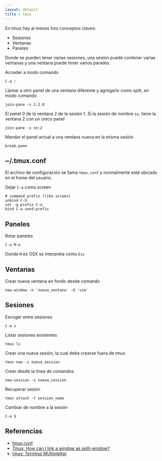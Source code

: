 ```yaml
---
layout: default
title : tmux
---
```

En tmux hay al menos tres conceptos claves:

* Sesiones
* Ventanas
* Paneles

Donde se pueden tener varias sesiones, una sesión puede contener varias ventanas y una ventana puede tener varios paneles.

Acceder a modo comando

    C-a :

Llamar a otro panel de una ventana diferente y agregarlo como split, en modo comando

    join-pane -s 1:2.0

El panel 0 de la ventana 2 de la sesión 1.
Si la sesión de nombre `se`, tiene la ventana 2 con un único panel

    join-pane -s se:2

Mandar el panel actual a una ventana nueva en la misma sesión

    break-pane

## ~/.tmux.conf

El archivo de configuración se llama `tmux.conf` y normalmente está ubicado en el home del usuario.

Dejar `C-a` como screen

    # command prefix (like screen)
    unbind C-b
    set -g prefix C-a
    bind C-a send-prefix

## Paneles

Rotar paneles

    C-a M-o

Donde `M` es OSX se interpreta como `Esc`

## Ventanas
Crear nueva ventana en fondo desde comando

    new-window -n 'nueva_ventana' -d 'vim'

## Sesiones

Escoger entre sesiones

    C-a s

Listar sesiones existentes

    tmux ls

Crear una nueva sesión, la cual debe crearse fuera de tmux

    tmux new -s nueva_session

Crear desde la linea de comandos

    new-session -s nueva_session

Recuperar sesión

    tmux attach -t session_name

Cambiar de nombre a la sesión

    C-a $

## Referencias

* [tmux.conf](https://github.com/juanpabloaj/dotfiles/blob/master/.tmux.conf)  
* [Tmux: How can I link a window as split-window?](http://superuser.com/questions/266567/tmux-how-can-i-link-a-window-as-split-window)  
* [tmux: Terminal MUltipleXer](http://www.sromero.org/wiki/linux/aplicaciones/tmux)  
